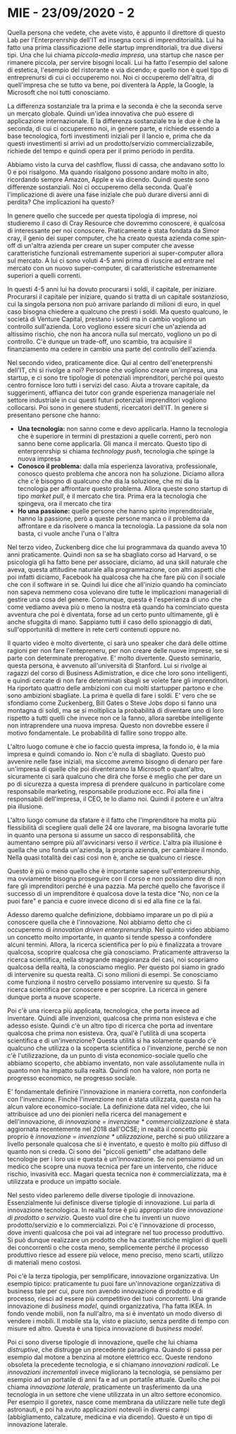 # MIE - 23/09/2020 - 2

Quella persona che vedete, che avete visto, è appunto il direttore di questo Lab per l'Enterprenrship dell'IT ed insegna corsi di imprenditorialità. Lui ha fatto una prima classificazione delle startup imprenditoriali, tra due diversi tipi. Una che lui chiama *piccola-media impresa*, una startup che nasce per rimanere piccola, per servire bisogni locali. Lui ha fatto l'esempio del salone di estetica, l'esempio del ristorante e via dicendo; e quello non è quel tipo di entreprenursi di cui ci occuperemo noi. Noi ci occuperemo dell'altra, di quell'impresa che se tutto va bene, poi diventerà la Apple, la Google, la Microsoft che noi tutti conosciamo.

La differenza sostanziale tra la prima e la seconda è che la seconda serve un mercato globale. Quindi un'idea innovativa che può essere di applicazione internazionale. E la differenza sostanziale tra le due è che la seconda, di cui ci occuperemo noi, in genere parte, e richiede essendo a base tecnologica, forti investimenti iniziali per il lancio e, prima che da questi investimenti si arrivi ad un prodotto/servizio commercializzabile, richiede del tempo e quindi opera per il primo periodo in perdita.

Abbiamo visto la curva del cashflow, flussi di cassa, che andavano sotto lo 0 e poi risalgono. Ma quando risalgono possono andare molto in alto, ricordando sempre Amazon, Apple e via dicendo. Quindi queste sono differenze sostanziali. Noi ci occuperemo della seconda. Qual'è l'implicazione di avere una fase iniziale che può durare diversi anni di perdita? Che implicazioni ha questo?

In genere quello che succede per questa tipologia di imprese, noi studieremo il caso di Cray Resource che dovremmo conoscere, è qualcosa di interessante per noi conoscere. Praticamente è stata fondata da Simor cray, il genio dei super computer, che ha creato questa azienda come spin-off di un'altra azienda per creare un super computer che avesse caratteristiche funzionali estremamente superiori ai super-computer allora sul mercato. A lui ci sono voluti 4-5 anni prima di riuscire ad entrare nel mercato con un nuovo super-computer, di caratteristiche estremamente superiori a quelli correnti.

In questi 4-5 anni lui ha dovuto procurarsi i soldi, il capitale, per iniziare. Procurarsi il capitale per iniziare, quando si tratta di un capitale sostanzioso, cui la singola persona non può arrivare parlando di milioni di euro, in quel caso bisogna chiedere a qualcuno che presti i soldi. Ma questo qualcuno, le società di Venture Capital, prestano i soldi ma in cambio vogliono un controllo sull'azienda. Loro vogliono essere sicuri che un'azienda ad altissimo rischio, che non ha ancora nulla sul mercato, vogliono un po di controllo. C'è dunque un trade-off, uno scambio, tra acquisire il finanziamento ma cedere in cambio una parte del controllo dell'azienda.

Nel secondo video, praticamente dice. Qui al centro dell'eneterprenshi dell'IT, chi si rivolge a noi? Persone che vogliono creare un'impresa, una startup, e ci sono tre tipologie di potenziali imprenditori, perché poi questo centro fornisce loro tutti i servizi del caso. Aiuta a trovare capitale, da suggerimenti, affianca dei tutor con grande esperienza manageriale nel settore industriale in cui questi futuri potenziali imprenditori vogliono collocarsi. Poi sono in genere studenti, ricercatori dell'IT. In genere si presentano persone che hanno:

- **Una tecnologia:** non sanno come e devo applicarla. Hanno la tecnologia che è superiore in termini di prestazioni a quelle correnti, però non sanno bene come applicarla. Gli manca il mercato. Questo tipo di enterprenrship si chiama *technology push*, tecnologia che spinge la nuova impresa
- **Conosco il problema:** dalla mia esperienza lavorativa, professionale, conosco questo problema che ancora non ha soluzione. Diciamo allora che c'è bisogno di qualcuno che dia la soluzione, che mi dia la tecnologia per affrontare questo problema. Allora queste sono startup di tipo *market pull*, è il mercato che tira. Prima era la tecnologia che spingeva, ora il mercato che tira
- **Ho una passione:** quelle persone che hanno spirito imprenditoriale, hanno la passione, però a queste persone manca o il problema da affrontare e da risolvere o manca la tecnologia. La passione da sola non basta, ci vuole anche l'una o l'altra

Nel terzo video, Zuckenberg dice che lui programmava da quando aveva 10 anni praticamente. Quindi non sa se ha sbagliato corso ad Harvard, o se psicologia gli ha fatto bene per associare, diciamo, ad una skill naturale che aveva, questa attitudine naturale alla programmazione, con altri aspetti che poi infatti diciamo, Facebook ha qualcosa che ha che fare più con il sociale che con il software in se. Quindi lui dice che all'inizio quando ha cominciato non sapeva nemmeno cosa volevano dire tutte le implicazioni manageriali di gestire una cosa del genere. Comunque, questa è l'esperienza di uno che come vediamo aveva più o meno la nostra età quando ha cominciato questa avventura che poi è diventata, forse ad un certo punto ultimamente, gli è anche sfuggita di mano. Sappiamo tutti il caso dello spionaggio di dati, sull'opportunità di mettere in rete certi contenuti oppure no.

Il quarto video è molto divertente, ci sarà uno speaker che darà delle ottime ragioni per non fare l'entepreneru, per non creare delle nuove imprese, se si parte con determinate prerogative. E' molto divertente. Questo seminario, questa persona, è avvenuto all'università di Stanford. Lui si rivolge ai ragazzi del corso di Business Adimistration, e dice che loro sono intelligenti, e quindi cercate di non fare determinati sbagli se volete fare gli imprenditori. Ha riportato quattro delle ambizioni con cui molti startupper partono e che sono ambizioni sbagliate. La prima è quella di fare i soldi. E' vero che se sfondiamo come Zuckenberg, Bill Gates o Steve Jobs dopo si fanno una montagna di soldi, ma se si moltiplica la probabilità di diventare uno di loro rispetto a tutti quelli che invece non ce la fanno, allora sarebbe intelligente non intraprendere una nuova impresa. Questo non dovrebbe essere il motivo fondamentale. Le probabilità di fallire sono troppo alte.

L'altro luogo comune è che io faccio questa impresa, la fondo io, è la mia impresa e quindi comando io. Non c'è nulla di sbagliato. Questo può avvenire nelle fase iniziali, ma siccome avremo bisogno di denaro per fare un'impresa di quelle che poi diventeranno la Microsoft o quant'altro, sicuramente ci sarà qualcuno che dirà che forse è meglio che per dare un po di sicurezza a questa impresa di prendere qualcuno in particolare come responsabile marketing, responsabile produzione ecc. Poi alla fine i responsabili dell'impresa, il CEO, te lo diamo noi. Quindi il potere è un'altra pia illusione.

L'altro luogo comune da sfatare è il fatto che l'imprenditore ha molta più flessibilità di scegliere quali delle 24 ore lavorare, ma bisogna lavorarle tutte in quanto una persona si assume un sacco di responsabilità, che aumentano sempre più all'avvicinarsi verso il *vertice*. L'altra pia illusione è quella che uno fonda un'azienda, la propria azienda, per cambiare il mondo. Nella quasi totalità dei casi così non è, anche se qualcuno ci riesce. 

Questo è più o meno quello che è importante sapere sull'enterprenurship, ma ovviamente bisogna proseguire con il corso e non possiamo dire di non fare gli imprenditori perché è una pazzia. Ma perché quello che favorisce il successo di un imprenditore è qualcosa dove la testa dice "No, non ce la puoi fare" e pancia e cuore invece dicono di si ed alla fine ce la fai.

Adesso daremo qualche definizione, dobbiamo imparare un po di più a conoscere quella che è l'innovazione. Noi abbiamo detto che ci occuperemo di *innovation driven enterprenurship*. Nel quinto video abbiamo un concetto molto importante, in quanto si tende spesso a confondere alcuni termini. Allora, la ricerca scientifica per lo più è finalizzata a trovare qualcosa, scoprire qualcosa che già conosciamo. Praticamente attraverso la ricerca scientifica, nella stragrande maggioranza dei casi, noi scopriamo qualcosa della realtà, la conosciamo meglio. Per questo poi siamo in grado di intervenire su questa realtà. Ci sono milioni di esempi. Se conosciamo come funziona il nostro cervello possiamo intervenire su questo. Si fa ricerca scientifica per conoscere e per scoprire. La ricerca in genere dunque porta a nuove scoperte.

Poi c'è una ricerca più applicata, tecnologica, che porta invece ad inventare. Quindi alle invenzioni, qualcosa che prima non esisteva e che adesso esiste. Quindi c'è un altro tipo di ricerca che porta ad inventare qualcosa che prima non esisteva. Ora, qual'è l'utilità di una scoperta scientifica e di un'invenzione? Questa utilità si ha solamente quando c'è qualcuno che utilizza o la scoperta scientifica o l'invenzione, perché se non c'è l'utilizzazione, da un punto di vista economico-sociale quello che abbiamo scoperto, che abbiamo inventato, non vale assolutamente nulla in quanto non ha impatto sulla realtà. Quindi non ha valore, non porta ne progresso economico, ne progresso sociale.

E' fondamentale definire l'innovazione in maniera corretta, non confonderla con l'invenzione. Finché l'invenzione non è stata utilizzata, questa non ha alcun valore economico-sociale. La definizione data nel video, che lui attribuisce ad uno dei pionieri nella ricerca del management e dell'innovazione, di *innovazione = invenzione * commercializzazione* è stata aggiornata recentemente nel 2018 dall'OCSE; in realtà il concetto più proprio è *innovazione = invenzione * utilizzazione*, perché si può utilizzare a livello personale qualcosa che si è inventato, e questo è molto più diffuso di quanto non si creda. Ci sono dei "piccoli genietti" che adattano delle tecnologie per i loro usi e questa è un'innovazione. Se noi pensiamo ad un medico che scopre una nuova tecnica per fare un intervento, che riduce rischio, invasività ecc. Magari questa tecnica non è commercializzata, ma è utilizzata e produce un impatto sociale. 

Nel sesto video parleremo delle diverse tipologie di innovazione. Essenzialmente lui definisce diverse tiplogie di innovazione. Lui parla di innovazione tecnologica. In realtà forse è più appropriato dire *innovazione di prodotto o servizio*. Questo vuol dire che tu inventi un nuovo prodotto/servizio e lo commercializzi. Poi c'è l'innovazione di processo, dove inventi qualcosa che poi vai ad integrare nel tuo processo produttivo. Si può dunque realizzare un prodotto che ha caratteristiche migliori di quelli dei concorrenti o che costa meno, semplicemente perché il processo produttivo riesce ad essere più veloce, meno preciso, meno scarti, utilizzo di materiali meno costosi.

Poi c'è la terza tipologia, per semplificare, innovazione organizzativa. Un esempio tipico: praticamente tu puoi fare un'innovazione organizzativa di business tale per cui, pure non avendo innovazione di prodotto e di processo, riesci ad essere più competitivo dei tuoi concorrenti. Una grande innovazione di *business model*, quindi organizzativa, l'ha fatta IKEA. In fondo vende mobili, non fa null'altro, ma si è inventato un modo diverso di vendere i mobili. Il mobile sta la, visto e piaciuto, senza perdite di tempo con misure ed altro. Questa è una tipica innovazione di *business model*.

Poi ci sono diverse tipologie di innovazione, quelle che lui chiama *distruptive*, che distrugge un precedente paradigma. Quando si passa per esempio dal motore a benzina al motore elettrico ecc. Queste rendono obsoleta la precedente tecnologia, e si chiamano *innovazioni radicali*. Le *innovazioni incrementali* invece migliorano la tecnologia, se pensiamo per esempio ad un portatile di anni fa e ad un portatile attuale. Quello che poi chiama *innovazione laterale*, praticamente un trasferimento da una tecnologia in un settore che viene utilizzata in un altro settore economico. Per esempio il goretex, nasce come membrana da utilizzare nelle tute degli astronauti, e poi ha avuto applicazioni notevoli in diversi campi (abbigliamento, calzature, medicina e via dicendo). Questo è un tipo di innovazione laterale.